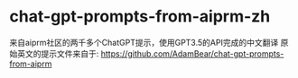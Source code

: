 # chat-gpt-prompts-from-aiprm-zh
来自aiprm社区的两千多个ChatGPT提示，使用GPT3.5的API完成的中文翻译
原始英文的提示文件来自于: https://github.com/AdamBear/chat-gpt-prompts-from-aiprm
